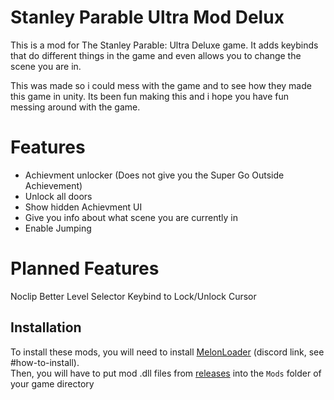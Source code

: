 # Stanley Parable Ultra Mod Delux

This is a mod for The Stanley Parable: Ultra Deluxe game.
It adds keybinds that do different things in the game and even allows you to change the scene you are in.

This was made so i could mess with the game and to see how they made this game in unity. 
Its been fun making this and i hope you have fun messing around with the game.

# Features
- Achievment unlocker (Does not give you the Super Go Outside Achievement)
- Unlock all doors
- Show hidden Achievment UI
- Give you info about what scene you are currently in
- Enable Jumping

# Planned Features
Noclip
Better Level Selector
Keybind to Lock/Unlock Cursor

## Installation
To install these mods, you will need to install [MelonLoader](https://discord.gg/2Wn3N2P) (discord link, see \#how-to-install).  
Then, you will have to put mod .dll files from [releases](https://github.com/markthomas007/Stanley-Parable-Ultra-Mod-Delux/releases/) into the `Mods` folder of your game directory